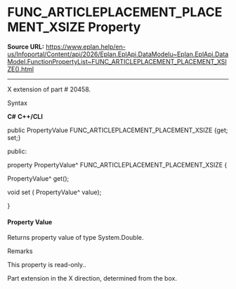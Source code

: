 # FUNC_ARTICLEPLACEMENT_PLACEMENT_XSIZE Property

**Source URL:** https://www.eplan.help/en-us/Infoportal/Content/api/2026/Eplan.EplApi.DataModelu~Eplan.EplApi.DataModel.FunctionPropertyList~FUNC_ARTICLEPLACEMENT_PLACEMENT_XSIZE().html

---

X extension of part # 20458.

Syntax

**C#**
**C++/CLI**


public PropertyValue FUNC_ARTICLEPLACEMENT_PLACEMENT_XSIZE {get; set;}

public:

property PropertyValue^ FUNC_ARTICLEPLACEMENT_PLACEMENT_XSIZE {

   PropertyValue^ get();

   void set (    PropertyValue^ value);

}


#### Property Value

Returns property value of type System.Double.

Remarks

This property is read-only..

Part extension in the X direction, determined from the box.
